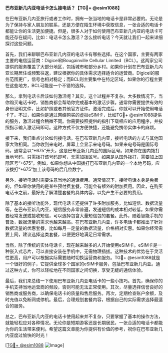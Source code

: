 **巴布亚新几内亚电话卡怎么接电话？【TG💪+ @esim1088】**

在巴布亚新几内亚旅行或者工作时，拥有一张当地的电话卡是非常必要的。无论是为了保持与家人朋友的联系，还是方便在陌生环境中获取信息，一张合适的电话卡都能让你的生活更加便捷。但是，很多人对于如何使用巴布亚新几内亚的电话卡可能还存在疑问，比如：电话卡怎么激活？怎么接听电话？今天就让我们一起来详细探讨这些问题。

首先，我们来聊聊巴布亚新几内亚的电话卡有哪些选择。在这个国家，主要有两家主要的电信运营商：Digicel和Bougainville Cellular Limited（BCL）。这两家公司提供的服务覆盖了大部分地区，包括城市和部分乡村。如果你计划在巴布亚新几内亚长期居住或频繁往返，建议根据你的具体需求选择适合的运营商。Digicel的服务范围更广，信号也相对稳定；而BCL则主要集中在特定区域，如果你的行程主要在这些地方，BCL可能是一个不错的选择。

那么，拿到电话卡后该如何激活呢？其实，这个过程并不复杂。大多数情况下，当你购买电话卡时，销售商都会帮助你完成基本的激活步骤。通常你需要提供有效的身份证明文件，比如护照或者其他官方证件。激活完成后，你就可以开始使用电话卡了。不过，如果你是通过网络购买的虚拟eSIM卡，比如TG💪+ @esim1088提供的服务，激活过程会稍微不同。你需要按照提供的指引下载相应的应用程序，并按照指示输入激活码即可。这种方式不仅方便快捷，还能避免携带实体卡的麻烦。

接下来，我们重点讨论如何接电话。在巴布亚新几内亚，接听电话的方式与其他国家大致相同。当你收到来电时，屏幕上会显示来电号码。如果来电号码是国际号码，通常会以“+675”开头，这是巴布亚新几内亚的国际区号。如果你在国内拨打当地号码，只需拨打该号码即可，无需加拨区号。如果是从国外拨打，需要加上国际区号“+675”。例如，如果你想从中国拨打巴布亚新几内亚的一个本地号码，应该拨打“+675”加上该号码的后几位数字。

另外，接听电话时需要注意当地的通话费用。通常情况下，接听电话本身是免费的，但如果你使用的是某些预付费套餐，可能会有额外的附加费用。因此，在购买电话卡之前，最好先了解清楚套餐的具体内容，以免产生不必要的费用。

除了基本的接听功能外，现代电话卡还提供了许多附加服务，比如短信、数据流量等。在巴布亚新几内亚，短信服务非常普遍，发送短信的成本相对较低。如果你需要经常发送或接收短信，可以选择包含大量短信包的套餐。此外，随着智能手机的普及，数据流量的需求也越来越高。在巴布亚新几内亚，许多电话卡都推出了针对数据流量的优惠套餐，比如每月一定量的数据流量，价格相对实惠。如果你经常需要上网，建议选择这类套餐，以便更好地满足日常需求。

当然，除了传统的实体电话卡，现在越来越多的人开始使用eSIM卡。eSIM卡是一种嵌入式芯片，可以直接安装在手机中，无需物理插拔。这种技术的优势在于灵活性更高，用户可以根据实际需要随时切换运营商和服务。TG💪+ @esim1088就是一个很好的例子，它提供全球多个国家的eSIM卡服务，包括巴布亚新几内亚。通过这种方式，你可以轻松地在不同国家之间切换，享受无缝的通信体验。

最后，我们来总结一下使用巴布亚新几内亚电话卡的一些小技巧。首先，确保你的手机支持当地运营商的频段，否则可能无法正常使用。其次，尽量选择信誉良好的销售商或服务商，以确保电话卡的质量和售后服务。再次，定期检查账户余额，及时充值以免断网或停机。最后，合理规划套餐内容，根据自己的实际需求选择最适合的服务。

总之，巴布亚新几内亚的电话卡使用起来并不复杂，只要掌握了基本的操作方法，就能轻松应对各种情况。无论你是短期游客还是长期居民，一张合适的电话卡都能为你的生活带来便利。希望这篇文章能为你提供有价值的参考，祝你在巴布亚新几内亚度过愉快的时光！

[[TG💪+ @esim1088](https://t.me/s/esim1088) ![Image](https://i.postimg.cc/4NQfJmqS/Snipaste-2025-05-13-00-14-12.png)]